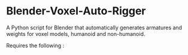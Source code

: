 # Blender-Voxel-Auto-Rigger
A Python script for Blender that automatically generates armatures and weights for voxel models, humanoid and non-humanoid.

Requires the following :
